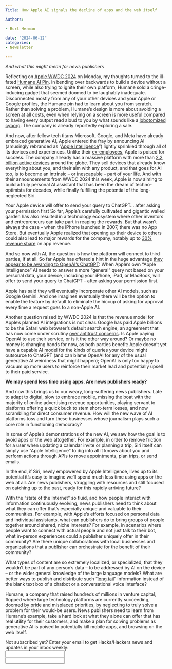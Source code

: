 ```yaml
---
Title: How Apple AI signals the decline of apps and the web itself

Authors: 

- Burt Herman

date: "2024-06-12" 
categories: 
- Newsletter 

---
```


*And what this might mean for news publishers*

Reflecting on [Apple WWDC 2024](https://www.apple.com/newsroom/2024/06/wwdc24-highlights/) on Monday, my thoughts turned to the ill-fated [Humane AI Pin](https://humane.com/). In bending over backwards to build a device without a screen, while also trying to ignite their own platform, Humane sold a cringe-inducing gadget that seemed doomed to be laughably inadequate. Disconnected mostly from any of your other devices and your Apple or Google profiles, the Humane pin had to learn about you from scratch. Rather than solving a problem, Humane’s design is more about avoiding a screen at all costs, even when relying on a screen is more useful compared to having every output read aloud to you by what sounds like a [lobotomized cyborg](https://youtu.be/UwCFY6pmaYY?si=ifwACy8W3za4D8rd). The company is already reportedly exploring a sale. 

And now, after fellow tech titans Microsoft, Google, and Meta have already embraced generative AI, Apple entered the fray by announcing AI (amusingly rebranded as “[Apple Intelligence](https://www.apple.com/apple-intelligence/)”) lightly sprinkled through all of its devices and experiences. Unlike their [ex-employees](https://9to5mac.com/2022/01/07/comment-why-have-some-of-apples-brightest-inventors-left-to-work-with-android-at-humane/), Apple is poised for success. The company already has a massive platform with more than [2.2 billion active devices](https://www.apple.com/ca/newsroom/2023/02/apple-reports-first-quarter-results/) around the globe. They sell devices that already know everything about you, and their aim with any product, and that goes for AI too, is to become an intrinsic – or inescapable – part of  your life. And with their announcements from WWDC 2024 this week, Apple is now aiming to build a truly personal AI assistant that has been the dream of techno-optimists for decades, while finally fulfilling the potential of the long-neglected Siri. 

Your Apple device will offer to send your query to ChatGPT… after asking your permission first
So far, Apple’s carefully cultivated and gigantic walled garden has also resulted in a technology ecosystem where other inventors and entrepreneurs can take part in reaping the rewards. But that wasn’t always the case – when the iPhone launched in 2007, there was no App Store. But eventually Apple realized that opening up their device to others could also lead to major rewards for the company, notably up to [30% revenue share](https://www.investopedia.com/apples-court-ordered-changes-to-app-store-preserve-its-cut-of-sales-revenue-8430905) on app revenue.  

And so now with AI, the question is how the platform will connect to third parties, if at all. So far Apple has offered a hint in the huge advantage [they appear to be awarding to OpenAI’s ChatGPT](https://openai.com/index/openai-and-apple-announce-partnership/): When Apple’s own “Apple Intelligence” AI needs to answer a more “general” query not based on your personal data, your device, including your iPhone, iPad, or MacBook, will offer to send your query to ChatGPT – after asking your permission first.

Apple has said they will eventually incorporate other AI models, such as Google Gemini. And one imagines eventually there will be the option to enable the feature by default to eliminate the hiccup of asking for approval every time a request goes to a non-Apple AI.

Another question raised by WWDC 2024 is that the revenue model for Apple’s planned AI integrations is not clear. Google has paid Apple billions to be the Safari web browser’s default search engine, an agreement that has now come under scrutiny [over antitrust concerns](https://www.theverge.com/2024/5/3/24147682/google-closing-arguments-search-distribution-trial-day-1). Is Apple paying OpenAI to use their service, or is it the other way around? Or maybe no money is changing hands for now, as both parties benefit: Apple doesn’t yet have a capable AI model for the kinds of queries your device might outsource to ChatGPT (and can blame OpenAI for any of the usual generative AI weirdness that might happen); OpenAI is only too happy to vacuum up more users to reinforce their market lead and potentially upsell to their paid service. 

**We may spend less time using apps. Are news publishers ready?**

And now this brings us to our weary, long-suffering news publishers. Late to adapt to digital, slow to embrace mobile, missing the boat with the majority of online advertising revenue opportunities, playing servant to platforms offering a quick buck to stem short-term losses, and now scrambling for direct consumer revenue. How will the new wave of AI platforms toss and turn these businesses whose journalism plays such a core role in functioning democracy?

In some of Apple’s demonstrations of the new AI, we saw how the goal is to avoid apps or the web altogether. For example, in order to remove friction for a user when updating a calendar invite or planning a trip, Siri itself can simply use “Apple Intelligence” to dig into all it knows about you and perform actions through APIs to move appointments, plan trips, or send emails. 

In the end, if Siri, newly empowered by Apple Intelligence, lives up to its potential it’s easy to imagine we’ll spend much less time using apps or the web at all. Are news publishers, struggling with resources and still focused on catching up to the past, ready for this rapidly arriving future?

With the “state of the Internet” so fluid, and how people interact with information continuously evolving, news publishers need to think about what they can offer that’s especially unique and valuable to their communities. For example, with Apple’s efforts focused on personal data and individual assistants, what can publishers do to bring groups of people together around shared, niche interests? For example, in scenarios where people want to connect with actual people and not just talk to their bot, what in-person experiences could a publisher uniquely offer in their community? Are there unique collaborations with local businesses and organizations that a publisher can orchestrate for the benefit of their community? 

What types of content are so extremely localized, or specialized, that they wouldn’t be part of any person’s data – to be addressed by AI on the device – or the wider general knowledge of the large language models? What are better ways to publish and distribute such “[long tail](https://rockcontent.com/blog/long-tail-marketing/)” information instead of the blank text box of a chatbot or a conversational voice interface?

Humane, a company that raised hundreds of millions in venture capital, flopped where large technology platforms are currently succeeding, doomed by pride and misplaced priorities, by neglecting to truly solve a problem for their would-be users. News publishers need to learn from Humane’s example, take a hard look at what they alone can offer that has real utility for their customers, and make a plan for solving problems as generative AI is poised to potentially kill mobile apps, and browsing on the web itself.

<div id="mc_embed_signup"><form id="mc-embedded-subscribe-form" class="validate" action="//hackshackers.us1.list-manage.com/subscribe/post?u=c56f2e53d5ed6ef87f8aaa75c&amp;id=fb2bc6f10b" method="post" name="mc-embedded-subscribe-form" novalidate="" target="_blank">

<div id="mc_embed_signup_scroll">

<div class="mc-field-group"><label for="mce-EMAIL">Not subscribed yet? Enter your email to get Hacks/Hackers news and updates in your inbox weekly:  </label></div>

<div class="mc-field-group"><input id="mce-EMAIL" class="required email" name="EMAIL" type="email" value="" /></div>

<!-- real people should not fill this in and expect good things - do not remove this or risk form bot signups-->

<div style="position: absolute; left: -5000px;"><input tabindex="-1" name="b_c56f2e53d5ed6ef87f8aaa75c_fb2bc6f10b" type="text" value="" /></div>

<div class="clear"><input id="mc-embedded-subscribe" class="button" name="subscribe" type="text" value="" /></div>
